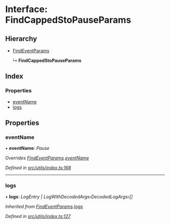 # Interface: FindCappedStoPauseParams

## Hierarchy

- [FindEventParams](_utils_index_.findeventparams.md)

  ↳ **FindCappedStoPauseParams**

## Index

### Properties

- [eventName](_utils_index_.findcappedstopauseparams.md#eventname)
- [logs](_utils_index_.findcappedstopauseparams.md#logs)

## Properties

### eventName

• **eventName**: _Pause_

_Overrides [FindEventParams](_utils_index_.findeventparams.md).[eventName](_utils_index_.findeventparams.md#eventname)_

_Defined in [src/utils/index.ts:168](https://github.com/PolymathNetwork/polymath-sdk/blob/d34930f/src/utils/index.ts#L168)_

---

### logs

• **logs**: _LogEntry | LogWithDecodedArgs‹DecodedLogArgs›[]_

_Inherited from [FindEventParams](_utils_index_.findeventparams.md).[logs](_utils_index_.findeventparams.md#logs)_

_Defined in [src/utils/index.ts:127](https://github.com/PolymathNetwork/polymath-sdk/blob/d34930f/src/utils/index.ts#L127)_
